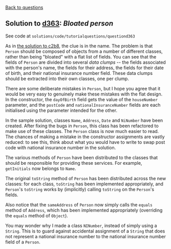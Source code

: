 [Back to questions](../README.md)

## Solution to [d363](../questions/d363): *Bloated person*

See code at `solutions/code/tutorialquestions/questiond363`

As in [the solution to c2b8](c2b8.md), the clue is in the name.  The problem is that
`Person` should be composed of objects from a number of different classes,
rather than being "bloated" with a flat list of fields.  You can see that the fields of `Person`
are divided into several *data clumps* -- the fields associated with the person's name,
the fields for their address, the fields for their date of birth, and their national insurance
number field.  These data clumps should be extracted into their own classes, one per clump.

There are some deliberate mistakes in `Person`, but I hope you agree that it would
be very easy to genuinely make these mistakes with the flat design.  In the constructor, the `dayOfBirth`
field gets the value of the `houseNumber` parameter, and the `postCode` and
`nationalInsuranceNumber` fields are each initialised using the parameter intended for
the other.

In the sample solution, classes `Name`, `Address`, `Date` and `NiNumber`
have been created.  After fixing the bugs in `Person`, this class has been refactored to make
use of these classes.  The `Person` class is now much easier to read.  The chances of making a mistake
in the constructor assignments are vastly reduced: to see this, think about what you would have to write to
swap post code with national insurance number in the solution.

The various methods of `Person` have been distributed to the classes that should be responsible
for providing these services.  For example, `getInitials` now belongs to `Name`.

The original `toString` method of `Person` has been distributed across the new classes:
for each class, `toString` has been implemented appropriately, and `Person`'s `toString`
works by (implicitly) calling `toString` on the `Person`'s fields.

Also notice that the `sameAddress` of `Person` now simply calls the `equals` method of
`Address`, which has been implemented appropriately (overriding the `equals` method of `Object`).

You may wonder why I made a class `NINumber`, instead of simply using a `String`.  This is to guard
against accidental assignment of a `String` that does not represent a national insurance number to the
national insurance number field of a `Person`.
